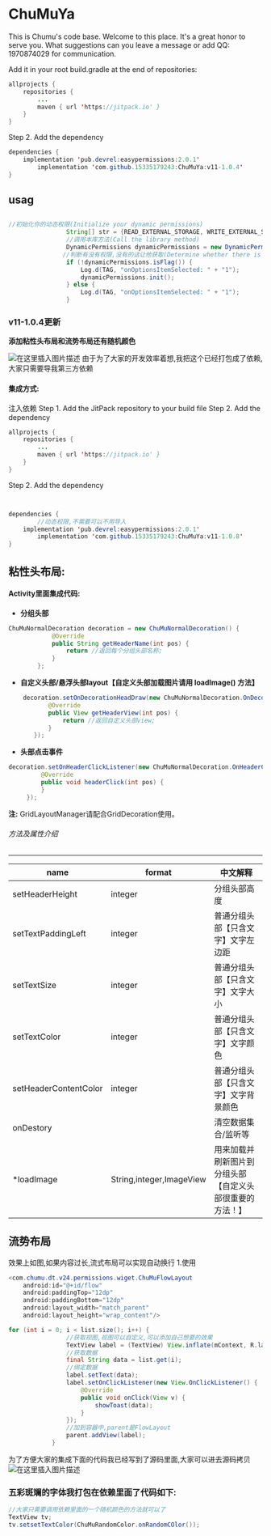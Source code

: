 # ChuMuYa
This is Chumu's code base. Welcome to this place. It's a great honor to serve you. What suggestions can you leave a message or add QQ: 1970874029 for communication.


Add it in your root build.gradle at the end of repositories:

```java
allprojects {
	repositories {
		...
		maven { url 'https://jitpack.io' }
	}
}
```

Step 2. Add the dependency

```java
dependencies {
	implementation 'pub.devrel:easypermissions:2.0.1'
        implementation 'com.github.15335179243:ChuMuYa:v11-1.0.4'
}
```
## usag
## 

```java
//初始化你的动态权限(Initialize your dynamic permissions)
                String[] str = {READ_EXTERNAL_STORAGE, WRITE_EXTERNAL_STORAGE, INTERNET};
                //调用本库方法(Call the library method)
                DynamicPermissions dynamicPermissions = new DynamicPermissions(MainActivity.this, str);
               //判断有没有权限,没有的话让他获取(Determine whether there is access, if not let him get)
                if (!dynamicPermissions.isFlag()) {
                    Log.d(TAG, "onOptionsItemSelected: " + "1");
                    dynamicPermissions.init();
                } else {
                    Log.d(TAG, "onOptionsItemSelected: " + "1");
                }
```

### v11-1.0.4更新

**添加粘性头布局和流势布局还有随机颜色**

![在这里插入图片描述](https://img-blog.csdnimg.cn/20190622173728256.gif)
由于为了大家的开发效率着想,我把这个已经打包成了依赖,大家只需要导我第三方依赖

#### 集成方式:
注入依赖 Step 1. Add the JitPack repository to your build file Step 2. Add the dependency

```java
allprojects {
	repositories {
		...
		maven { url 'https://jitpack.io' }
	}
}
```
Step 2. Add the dependency
```java


dependencies {
		//动态权限,不需要可以不用导入
	implementation 'pub.devrel:easypermissions:2.0.1'
        implementation 'com.github.15335179243:ChuMuYa:v11-1.0.8'
}
```
## 粘性头布局:
#### Activity里面集成代码:

 - **分组头部**


```java
ChuMuNormalDecoration decoration = new ChuMuNormalDecoration() {
            @Override
            public String getHeaderName(int pos) {
                return //返回每个分组头部名称;
            }
        };
```

 - **自定义头部/悬浮头部layout【自定义头部加载图片请用 loadImage() 方法】**


```java
    decoration.setOnDecorationHeadDraw(new ChuMuNormalDecoration.OnDecorationHeadDraw() {
           @Override
           public View getHeaderView(int pos) {
               return //返回自定义头部view;
           }
       });
```
 - **头部点击事件**

```java
decoration.setOnHeaderClickListener(new ChuMuNormalDecoration.OnHeaderClickListener() {
         @Override
         public void headerClick(int pos) {
         }
     });
```
**注:**
GridLayoutManager请配合GridDecoration使用。
###### 方法及属性介绍

------

| name                  | format                   | 中文解释                                                 |
| --------------------- | ------------------------ | -------------------------------------------------------- |
| setHeaderHeight       | integer                  | 分组头部高度                                             |
| setTextPaddingLeft    | integer                  | 普通分组头部【只含文字】文字左边距                       |
| setTextSize           | integer                  | 普通分组头部【只含文字】文字大小                         |
| setTextColor          | integer                  | 普通分组头部【只含文字】文字颜色                         |
| setHeaderContentColor | integer                  | 普通分组头部【只含文字】文字背景颜色                     |
| onDestory             |                          | 清空数据集合/监听等                                      |
| *loadImage            | String,integer,ImageView | 用来加载并刷新图片到分组头部【自定义头部很重要的方法！】 |
## 流势布局
效果上如图,如果内容过长,流式布局可以实现自动换行
1.使用

```java
<com.chumu.dt.v24.permissions.wiget.ChuMuFlowLayout
    android:id="@+id/flow"
    android:paddingTop="12dp"
    android:paddingBottom="12dp"
    android:layout_width="match_parent"
    android:layout_height="wrap_content"/>
```

```java
for (int i = 0; i < list.size(); i++) {
                //获取视图,视图可以自定义,可以添加自己想要的效果
                TextView label = (TextView) View.inflate(mContext, R.layout.item_label, null);
                //获取数据
                final String data = list.get(i);
                //绑定数据
                label.setText(data);
                label.setOnClickListener(new View.OnClickListener() {
                    @Override
                    public void onClick(View v) {
                        showToast(data);
                    }
                });
                //加到容器中,parent是FlowLayout
                parent.addView(label);
            }

```
为了方便大家的集成下面的代码我已经写到了源码里面,大家可以进去源码拷贝
![在这里插入图片描述](https://img-blog.csdnimg.cn/20190622181850718.png?x-oss-process=image/watermark,type_ZmFuZ3poZW5naGVpdGk,shadow_10,text_aHR0cHM6Ly9ibG9nLmNzZG4ubmV0L3FxXzQ0NzI5OTg5,size_16,color_FFFFFF,t_70)

### 五彩斑斓的字体我打包在依赖里面了代码如下:

```java
//大家只需要调用依赖里面的一个随机颜色的方法就可以了
TextView tv;
tv.setsetTextColor(ChuMuRandomColor.onRandomCOlor());
```


